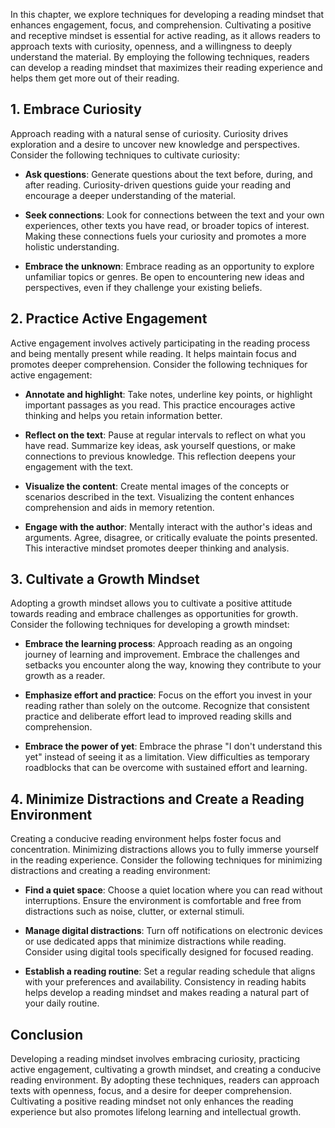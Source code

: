 
In this chapter, we explore techniques for developing a reading mindset that enhances engagement, focus, and comprehension. Cultivating a positive and receptive mindset is essential for active reading, as it allows readers to approach texts with curiosity, openness, and a willingness to deeply understand the material. By employing the following techniques, readers can develop a reading mindset that maximizes their reading experience and helps them get more out of their reading.

**1. Embrace Curiosity**
------------------------

Approach reading with a natural sense of curiosity. Curiosity drives exploration and a desire to uncover new knowledge and perspectives. Consider the following techniques to cultivate curiosity:

* **Ask questions**: Generate questions about the text before, during, and after reading. Curiosity-driven questions guide your reading and encourage a deeper understanding of the material.

* **Seek connections**: Look for connections between the text and your own experiences, other texts you have read, or broader topics of interest. Making these connections fuels your curiosity and promotes a more holistic understanding.

* **Embrace the unknown**: Embrace reading as an opportunity to explore unfamiliar topics or genres. Be open to encountering new ideas and perspectives, even if they challenge your existing beliefs.

**2. Practice Active Engagement**
---------------------------------

Active engagement involves actively participating in the reading process and being mentally present while reading. It helps maintain focus and promotes deeper comprehension. Consider the following techniques for active engagement:

* **Annotate and highlight**: Take notes, underline key points, or highlight important passages as you read. This practice encourages active thinking and helps you retain information better.

* **Reflect on the text**: Pause at regular intervals to reflect on what you have read. Summarize key ideas, ask yourself questions, or make connections to previous knowledge. This reflection deepens your engagement with the text.

* **Visualize the content**: Create mental images of the concepts or scenarios described in the text. Visualizing the content enhances comprehension and aids in memory retention.

* **Engage with the author**: Mentally interact with the author's ideas and arguments. Agree, disagree, or critically evaluate the points presented. This interactive mindset promotes deeper thinking and analysis.

**3. Cultivate a Growth Mindset**
---------------------------------

Adopting a growth mindset allows you to cultivate a positive attitude towards reading and embrace challenges as opportunities for growth. Consider the following techniques for developing a growth mindset:

* **Embrace the learning process**: Approach reading as an ongoing journey of learning and improvement. Embrace the challenges and setbacks you encounter along the way, knowing they contribute to your growth as a reader.

* **Emphasize effort and practice**: Focus on the effort you invest in your reading rather than solely on the outcome. Recognize that consistent practice and deliberate effort lead to improved reading skills and comprehension.

* **Embrace the power of yet**: Embrace the phrase "I don't understand this yet" instead of seeing it as a limitation. View difficulties as temporary roadblocks that can be overcome with sustained effort and learning.

**4. Minimize Distractions and Create a Reading Environment**
-------------------------------------------------------------

Creating a conducive reading environment helps foster focus and concentration. Minimizing distractions allows you to fully immerse yourself in the reading experience. Consider the following techniques for minimizing distractions and creating a reading environment:

* **Find a quiet space**: Choose a quiet location where you can read without interruptions. Ensure the environment is comfortable and free from distractions such as noise, clutter, or external stimuli.

* **Manage digital distractions**: Turn off notifications on electronic devices or use dedicated apps that minimize distractions while reading. Consider using digital tools specifically designed for focused reading.

* **Establish a reading routine**: Set a regular reading schedule that aligns with your preferences and availability. Consistency in reading habits helps develop a reading mindset and makes reading a natural part of your daily routine.

**Conclusion**
--------------

Developing a reading mindset involves embracing curiosity, practicing active engagement, cultivating a growth mindset, and creating a conducive reading environment. By adopting these techniques, readers can approach texts with openness, focus, and a desire for deeper comprehension. Cultivating a positive reading mindset not only enhances the reading experience but also promotes lifelong learning and intellectual growth.
